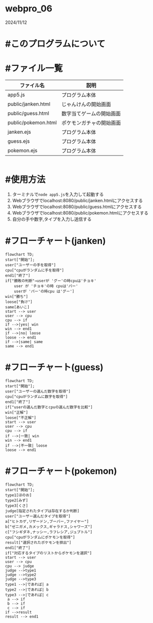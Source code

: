 # webpro_06
2024/11/12
# #このプログラムについて
# #ファイル一覧
ファイル名 | 説明 
-|-|
app5.js | プログラム本体
public/janken.html | じゃんけんの開始画面
public/guess.html | 数字当てゲームの開始画面
public/pokemon.html | ポケモンガチャの開始画面
janken.ejs | プログラム本体
guess.ejs |プログラム本体
pokemon.ejs |プログラム本体

```javascript

```
# #使用方法
1. ターミナルで```node app5.js```を入力して起動する
1. Webブラウザでlocalhost:8080/public/janken.htmlにアクセスする
1. Webブラウザでlocalhost:8080/public/guess.htmlにアクセスする
1. Webブラウザでlocalhost:8080/public/pokemon.htmlにアクセスする
1. 自分の手や数字,タイプを入力し送信する
# #フローチャート(janken)
```mermaid
flowchart TD;
start["開始"];
user["ユーザーの手を取得"]
cpu["cpuがランダムに手を取得"]
end1["終了"]
if["勝敗の判断"→userが 'グー'の時cpuは'チョキ'
    user が 'チョキ'の時 cpuは'パー'
    userが 'パー'の時cpu は'グー']
win["勝ち"]
loose["負け"]
same[あいこ]
start --> user
user --> cpu
cpu --> if
if -->|yes| win
win --> end1
if -->|no| loose
loose --> end1
if -->|same| same
same --> end1
```
# #フローチャート(guess)
```mermaid
flowchart TD;
start["開始"];
user["ユーザーの選んだ数字を取得"]
cpu["cpuがランダムに数字を取得"]
end1["終了"]
if["userの選んだ数字とcpuの選んだ数字を比較"]
win["正解"]
loose["不正解"]
start --> user
user --> cpu
cpu --> if
if -->|一致| win
win --> end1
if -->|不一致| loose
loose --> end1
```
# #フローチャート(pokemon)
```mermaid
flowchart TD;
start["開始"];
type1[ほのお]
type2[みず]
type3[くさ]
judge[指定されたタイプは存在するか判断]
user["ユーザー選んだタイプを取得"]
a["ヒトカゲ,リザードン,ブーバー,ファイヤー"]
b["ゼニガメ,カメックス,ギャラドス,シャワーズ"]
c["フシギダネ,ナッシー,ラフレシア,ジュプトル"]
cpu["cpuがランダムにポケモンを取得"]
result["選択されたポケモンを排出"]
end1["終了"]
if["対応するタイプのリストからポケモンを選択"]
start --> user
user --> cpu
cpu --> judge
judge -->type1
judge -->type2
judge -->type3
type1 -->|であれば| a
type2 -->|であれば| b
type3 -->|であれば| c
 a --> if
 b --> if
 c --> if
if -->result
result --> end1
```


